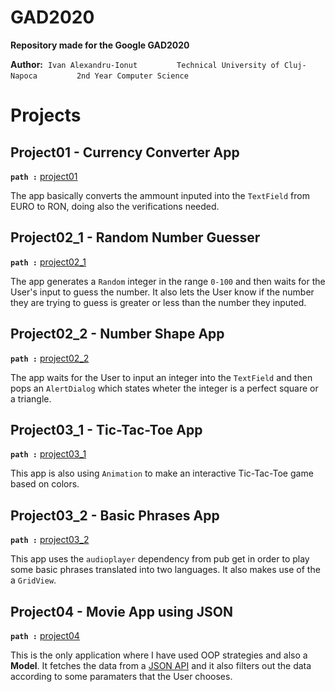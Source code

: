
# GAD2020

**Repository made for the Google GAD2020**

**Author:** &nbsp;`Ivan Alexandru-Ionut`
&nbsp;&nbsp;&nbsp;&nbsp;&nbsp;&nbsp;&nbsp;&nbsp;&nbsp;&nbsp;&nbsp;&nbsp;&nbsp;&nbsp;&nbsp;`Technical University of Cluj-Napoca`
&nbsp;&nbsp;&nbsp;&nbsp;&nbsp;&nbsp;&nbsp;&nbsp;&nbsp;&nbsp;&nbsp;&nbsp;&nbsp;&nbsp;&nbsp;`2nd Year Computer Science`

# Projects
## Project01 - Currency Converter App

**`path :`**  [project01](https://github.com/raskolnykov0/GAD2020-Flutter/tree/master/lib/project01.dart)

The app basically converts the ammount inputed into the `TextField` from EURO to RON, doing also the verifications needed.

## Project02_1 - Random Number Guesser

**`path :`**  [project02_1](https://github.com/raskolnykov0/GAD2020-Flutter/tree/master/lib/project02_1.dart)

The app generates a `Random` integer in the range `0-100` and then waits for the User's input to guess the number. It also lets the User know if the number they are trying to guess is greater or less than the number they inputed.


## Project02_2 - Number Shape App

**`path :`**  [project02_2](https://github.com/raskolnykov0/GAD2020-Flutter/tree/master/lib/project02_2.dart)

The app waits for the User to input an integer into the `TextField` and then pops an `AlertDialog` which states wheter the integer is a perfect square or a triangle.

## Project03_1 - Tic-Tac-Toe App

**`path :`**  [project03_1](https://github.com/raskolnykov0/GAD2020-Flutter/tree/master/lib/project03_1.dart)

This app is also using `Animation` to make an interactive Tic-Tac-Toe game based on colors.

## Project03_2 - Basic Phrases App

**`path :`**  [project03_2](https://github.com/raskolnykov0/GAD2020-Flutter/tree/master/lib/project03_2.dart)

This app uses the `audioplayer` dependency from pub get in order to play some basic phrases translated into two languages. It also makes use of the a `GridView`.

## Project04 - Movie App using JSON

**`path :`**  [project04](https://github.com/raskolnykov0/GAD2020-Flutter/tree/master/lib/project04.dart)

This is the only application where I have used OOP strategies and also a **Model**. It fetches the data from a [JSON API](https://yts.mx/api#list_movies) and it also filters out the data according to some paramaters that the User chooses.
